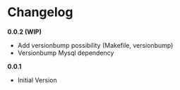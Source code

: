 # Changelog

**0.0.2 (WIP)**
- Add versionbump possibility (Makefile, versionbump)
- Versionbump Mysql dependency

**0.0.1**
- Initial Version
